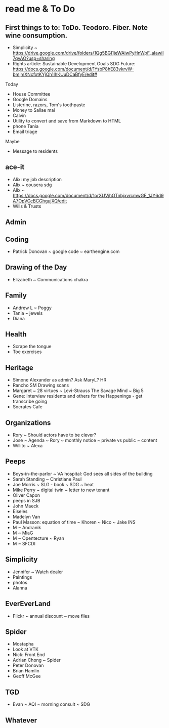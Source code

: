 # read me & To Do

## First things to to: ToDo. Teodoro. Fiber. Note wine consumption.

* Simplicity ~ https://drive.google.com/drive/folders/1Qg5BGI1jeWAiwPyHnWpF_aIawiI7qvAO?usp=sharing
* Rights article: Sustainable Development Goals SDG Future: https://docs.google.com/document/d/1YsbP8hE83vkrvW-bmjmXNcfxtKYjQh1IhKUuDCaBfyE/edit#

Today

* House Committee
* Google Domains
* Listerine, razors, Tom's toothpaste
* Money to Sallae mai
* Calvin
* Utility to convert and save from Markdown to HTML
* phone Tania
* Email triage

Maybe

* Message to residents


## ace-it

* Alix: my job description
* Alix ~ cousera sdg
* Alix ~ https://docs.google.com/document/d/1orXUVjhOTnbjxvrcmwGE_1JY6d9A7OpVCcBCGhgujXQ/edit
* Wills & Trusts

## Admin

## Coding

* Patrick Donovan ~ google code ~ earthengine.com

## Drawing of the Day

* Elizabeth ~ Communications chakra

## Family

* Andrew L ~ Poggy
* Tania ~ jewels
* Diana

## Health

* Scrape the tongue
* Toe exercises

## Heritage

* Simone Alexander as admin? Ask MaryL? HR
* Rancho SM Drawing scans
* Margaret ~ 28 virtues ~ Levi-Strauss The Savage Mind ~ Big 5
* Gene: Interview residents and others for the Happenings - get transcribe going
* Socrates Cafe

## Organizations

* Rory ~ Should actors have to be clever?
* Jose ~ Agenda ~ Rory ~ monthly notice ~ private vs public ~ content
* Willito ~ Alexa

## Peeps

* Boys-in-the-parlor ~ VA hospital: God sees all sides of the building
* Sarah Standing ~ Christiane Paul
* Joe Morris ~ SLG - book ~ SDG ~ heat
* Mike Perry ~ digital twin ~ letter to new tenant
* Oliver Capon
* peeps in SJB
* John Maeck
* Eiseles
* Madelyn Van
* Paul Masson: equation of time ~ Khoren ~ Nico ~ Jake INS
* M ~ Andranik
* M ~ MiaG
* M ~ Opentecture ~ Ryan
* M ~ SFCDI

## Simplicity

* Jennifer ~ Watch dealer
* Paintings
* photos
* Alanna

## EverEverLand

* Flickr ~ annual discount ~ move files

## Spider

* Mostapha
* Look at VTK
* Nick: Front End
* Adrian Chong ~ Spider
* Peter Donovan
* Brian Hamlin
* Geoff McGee

## TGD

* Evan ~ AQI ~ morning consult ~ SDG

## Whatever
